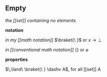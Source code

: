 ## Empty

_the [[set]] containing no elements_

**notation**

_in my [[math notation]]_ $\braket{\ }$ or $x \rightarrow \bot$

_in [[conventional math notation]]_ $\lbrace \rbrace$ or $\varnothing$

**properties**

$\,\land\ \braket{\ } \dashv A$, for all [[set]] $A$

